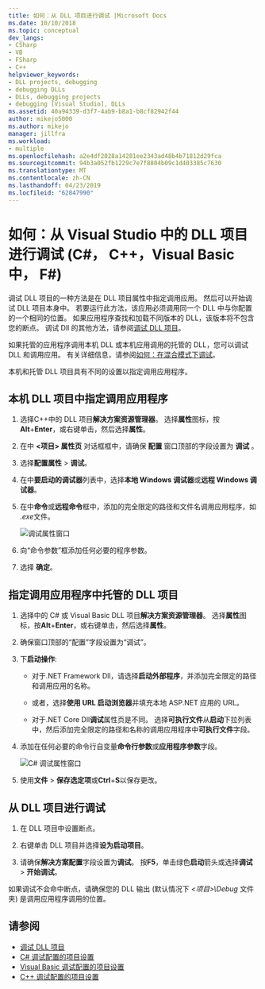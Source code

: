 ```yaml
---
title: 如何：从 DLL 项目进行调试 |Microsoft Docs
ms.date: 10/10/2018
ms.topic: conceptual
dev_langs:
- CSharp
- VB
- FSharp
- C++
helpviewer_keywords:
- DLL projects, debugging
- debugging DLLs
- DLLs, debugging projects
- debugging [Visual Studio], DLLs
ms.assetid: 40a94339-d3f7-4ab9-b8a1-b8cf82942f44
author: mikejo5000
ms.author: mikejo
manager: jillfra
ms.workload:
- multiple
ms.openlocfilehash: a2e4df2028a14281ee2343ad48b4b71812d29fca
ms.sourcegitcommit: 94b3a052fb1229c7e7f8804b09c1d403385c7630
ms.translationtype: MT
ms.contentlocale: zh-CN
ms.lasthandoff: 04/23/2019
ms.locfileid: "62847990"
---
```

# <a name="how-to-debug-from-a-dll-project-in-visual-studio-c-c-visual-basic-f"></a>如何：从 Visual Studio 中的 DLL 项目进行调试 (C#， C++，Visual Basic 中， F#)

调试 DLL 项目的一种方法是在 DLL 项目属性中指定调用应用。 然后可以开始调试 DLL 项目本身中。 若要运行此方法，该应用必须调用同一个 DLL 中与你配置的一个相同的位置。 如果应用程序查找和加载不同版本的 DLL，该版本将不包含您的断点。 调试 Dll 的其他方法，请参阅[调试 DLL 项目](../debugger/debugging-dll-projects.md)。

如果托管的应用程序调用本机 DLL 或本机应用调用的托管的 DLL，您可以调试 DLL 和调用应用。 有关详细信息，请参阅[如何：在混合模式下调试](../debugger/how-to-debug-in-mixed-mode.md)。

本机和托管 DLL 项目具有不同的设置以指定调用应用程序。

## <a name="specify-a-calling-app-in-a-native-dll-project"></a>本机 DLL 项目中指定调用应用程序

1. 选择C++中的 DLL 项目**解决方案资源管理器**。 选择**属性**图标，按**Alt**+**Enter**，或右键单击，然后选择**属性**。

1. 在中 **\<项目> 属性页** 对话框框中，请确保 **配置** 窗口顶部的字段设置为 **调试** 。

1. 选择**配置属性** > **调试**。

1. 在中**要启动的调试器**列表中，选择**本地 Windows 调试器**或**远程 Windows 调试器**。

1. 在中**命令**或**远程命令**框中，添加的完全限定的路径和文件名调用应用程序，如 *.exe*文件。

   ![调试属性窗口](../debugger/media/dbg-debugging-properties-dll.png "调试属性窗口")

1. 向“命令参数”框添加任何必要的程序参数。

1. 选择 **确定**。

## <a name="specify-a-calling-app-in-a-managed-dll-project"></a>指定调用应用程序中托管的 DLL 项目

1. 选择中的 C# 或 Visual Basic DLL 项目**解决方案资源管理器**。 选择**属性**图标，按**Alt**+**Enter**，或右键单击，然后选择**属性**。

1. 确保窗口顶部的“配置”字段设置为“调试”。

1. 下**启动操作**:

   - 对于.NET Framework Dll，请选择**启动外部程序**，并添加完全限定的路径和调用应用的名称。

   - 或者，选择**使用 URL 启动浏览器**并填充本地 ASP.NET 应用的 URL。

   - 对于.NET Core Dll**调试**属性页是不同。 选择**可执行文件**从**启动**下拉列表中，然后添加完全限定的路径和名称的调用应用程序中**可执行文件**字段。

1. 添加在任何必要的命令行自变量**命令行参数**或**应用程序参数**字段。

   ![C# 调试属性窗口](../debugger/media/dbg-debugging-properties-dll-csharp.png "C# 调试属性窗口")

1. 使用**文件** > **保存选定项**或**Ctrl**+**S**以保存更改。

## <a name="debug-from-the-dll-project"></a>从 DLL 项目进行调试

1. 在 DLL 项目中设置断点。

1. 右键单击 DLL 项目并选择**设为启动项目**。

1. 请确保**解决方案配置**字段设置为**调试**。 按**F5**，单击绿色**启动**箭头或选择**调试** > **开始调试**。

如果调试不会命中断点，请确保您的 DLL 输出 (默认情况下 *\<项目>\Debug* 文件夹) 是调用应用程序调用的位置。

## <a name="see-also"></a>请参阅
- [调试 DLL 项目](../debugger/debugging-dll-projects.md)
- [C# 调试配置的项目设置](../debugger/project-settings-for-csharp-debug-configurations.md)
- [Visual Basic 调试配置的项目设置](../debugger/project-settings-for-a-visual-basic-debug-configuration.md)
- [C++ 调试配置的项目设置](../debugger/project-settings-for-a-cpp-debug-configuration.md)